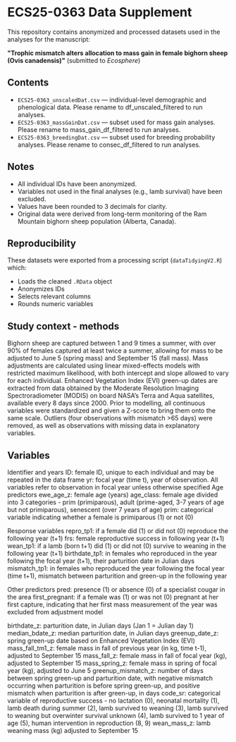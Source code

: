 # ECS25-0363 Data Supplement

This repository contains anonymized and processed datasets used in the analyses for the manuscript:

**"Trophic mismatch alters allocation to mass gain in female bighorn sheep (Ovis canadensis)"** (submitted to *Ecosphere*)

## Contents

- `ECS25-0363_unscaledDat.csv` — individual-level demographic and phenological data. Please rename to df_unscaled_filtered to run analyses. 
- `ECS25-0363_massGainDat.csv` — subset used for mass gain analyses. Please rename to mass_gain_df_filtered to run analyses. 
- `ECS25-0363_breedingDat.csv` — subset used for breeding probability analyses. Please rename to consec_df_filtered to run analyses. 

## Notes

- All individual IDs have been anonymized.
- Variables not used in the final analyses (e.g., lamb survival) have been excluded.
- Values have been rounded to 3 decimals for clarity.
- Original data were derived from long-term monitoring of the Ram Mountain bighorn sheep population (Alberta, Canada).

## Reproducibility

These datasets were exported from a processing script (`dataTidyingV2.R`) which:
- Loads the cleaned `.RData` object
- Anonymizes IDs
- Selects relevant columns
- Rounds numeric variables

## Study context - methods

Bighorn sheep are captured between 1 and 9 times a summer, with over 90% of females captured at least twice a summer, allowing for mass to be adjusted to June 5 (spring mass) and September 15 (fall mass). Mass adjustments are calculated using linear mixed-effects models with restricted maximum likelihood, with both intercept and slope allowed to vary for each individual. Enhanced Vegetation Index (EVI) green-up dates are extracted from data obtained by the Moderate Resolution Imaging Spectroradiometer (MODIS) on board NASA’s Terra and Aqua satellites, available every 8 days since 2000. Prior to modelling, all continuous variables were standardized and given a Z-score to bring them onto the same scale. Outliers (four observations with mismatch >65 days) were removed, as well as observations with missing data in explanatory variables.

## Variables 

Identifier and years 
ID: female ID, unique to each individual and may be repeated in the data frame
yr: focal year (time t), year of observation. All variables refer to observation in focal year unless otherwise specified
Age predictors
ewe_age_z: female age (years)
age_class: female age divided into 3 categories - prim (primiparous), adult (prime-aged, 3-7 years of age but not primiparous), senescent (over 7 years of age)
prim: categorical variable indicating whether a female is primiparous (1) or not (0)

Response variables 
repro_tp1: if a female did (1) or did not (0) reproduce the following year (t+1)
frs: female reproductive success in following year (t+1)
wean_tp1: if a lamb (born t+1) did (1) or did not (0) survive to weaning in the following year (t+1)
birthdate_tp1: in females who reproduced in the year following the focal year (t+1), their parturition date in Julian days
mismatch_tp1: in females who reproduced the year following the focal year (time t+1), mismatch between parturition and green-up in the following year

Other predictors 
pred: presence (1) or absence (0) of a specialist cougar in the area
first_pregnant: if a female was (1) or was not (0) pregnant at her first capture, indicating that her first mass measurement of the year was excluded from adjustment model

birthdate_z: parturition date, in Julian days (Jan 1 = Julian day 1)
median_bdate_z: median parturition date, in Julian days
greenup_date_z: spring green-up date based on Enhanced Vegetation Index (EVI)
mass_fall_tm1_z: female mass in fall of previous year (in kg, time t-1), adjusted to September 15 
mass_fall_z: female mass in fall of focal year (kg), adjusted to September 15 
mass_spring_z: female mass in spring of focal year (kg), adjusted to June 5 
greenup_mismatch_z: number of days between spring green-up and parturition date, with negative mismatch occurring when parturition is before spring green-up, and positive mismatch when parturition is after green-up, in days
code_sr: categorical variable of reproductive success - no lactation (0), neonatal mortality (1), lamb death during summer (2), lamb survived to weaning (3), lamb survived to weaning but overwinter survival unknown (4), lamb survived to 1 year of age (5), human intervention in reproduction (8, 9)
wean_mass_z: lamb weaning mass (kg) adjusted to September 15


